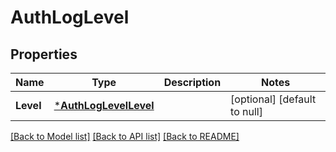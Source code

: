 # AuthLogLevel

## Properties
Name | Type | Description | Notes
------------ | ------------- | ------------- | -------------
**Level** | [***AuthLogLevelLevel**](AuthLogLevelLevel.md) |  | [optional] [default to null]

[[Back to Model list]](../README.md#documentation-for-models) [[Back to API list]](../README.md#documentation-for-api-endpoints) [[Back to README]](../README.md)


